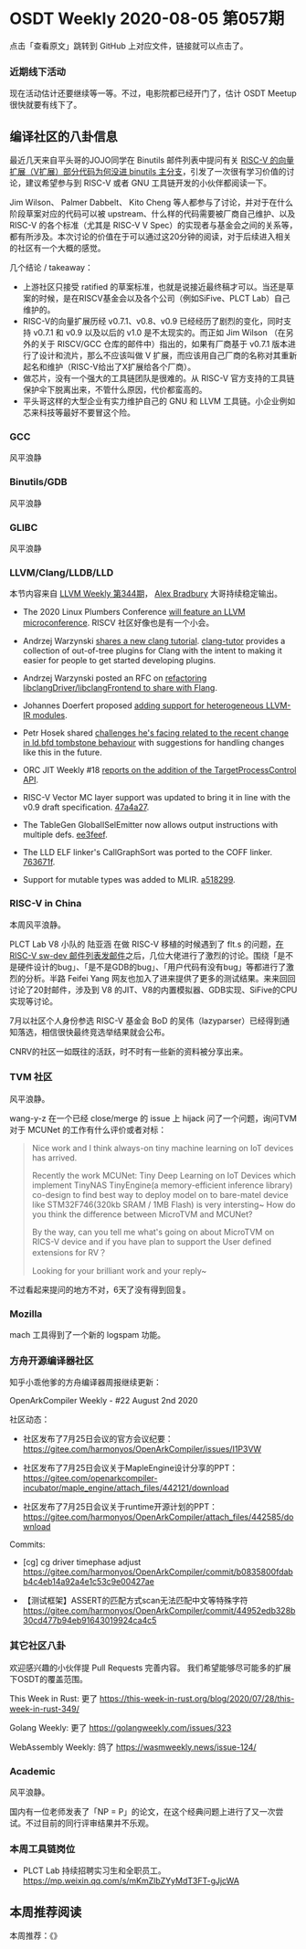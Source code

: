 # OSDT Weekly 2020-08-05 第057期

点击「查看原文」跳转到 GitHub 上对应文件，链接就可以点击了。

### 近期线下活动

现在活动估计还要继续等一等。不过，电影院都已经开门了，估计 OSDT Meetup 很快就要有线下了。

## 编译社区的八卦信息

最近几天来自平头哥的JOJO同学在 Binutils 邮件列表中提问有关 [RISC-V 的向量扩展（V扩展）部分代码为何没进 binutils 主分支](http://sourceware-org.1504.n7.nabble.com/PATCH-RISC-V-Branches-of-vector-extension-are-not-merged-into-binutils-mainline-td641435.html)，引发了一次很有学习价值的讨论，建议希望参与到 RISC-V 或者 GNU 工具链开发的小伙伴都阅读一下。

Jim Wilson、 Palmer Dabbelt、 Kito Cheng 等人都参与了讨论，并对于在什么阶段草案对应的代码可以被 upstream、什么样的代码需要被厂商自己维护、以及 RISC-V 的各个标准（尤其是 RISC-V V Spec）的实现者与基金会之间的关系等，都有所涉及。本次讨论的价值在于可以通过这20分钟的阅读，对于后续进入相关的社区有一个大概的感觉。

几个结论 / takeaway：
- 上游社区只接受 ratified 的草案标准，也就是说接近最终稿才可以。当还是草案的时候，是在RISCV基金会以及各个公司（例如SiFive、PLCT Lab）自己维护的。
- RISC-V的向量扩展历经 v0.7.1、v0.8、v0.9 已经经历了剧烈的变化，同时支持 v0.7.1 和 v0.9 以及以后的 v1.0 是不太现实的。而正如 Jim Wilson （在另外的关于 RISCV/GCC 仓库的邮件中）指出的，如果有厂商基于 v0.7.1 版本进行了设计和流片，那么不应该叫做 V 扩展，而应该用自己厂商的名称对其重新起名和维护（RISC-V给出了X扩展给各个厂商）。
- 做芯片，没有一个强大的工具链团队是很难的。从 RISC-V 官方支持的工具链保护伞下脱离出来，不管什么原因，代价都蛮高的。
- 平头哥这样的大型企业有实力维护自己的 GNU 和 LLVM 工具链。小企业例如芯来科技等最好不要冒这个险。

### GCC

风平浪静

### Binutils/GDB

风平浪静

### GLIBC

风平浪静

### LLVM/Clang/LLDB/LLD

本节内容来自 [LLVM Weekly 第344期](http://llvmweekly.org/issue/344)，
[Alex Bradbury](https://www.linkedin.com/in/alex-bradbury/) 大哥持续稳定输出。

- The 2020 Linux Plumbers Conference [will feature an LLVM microconference](https://www.linuxplumbersconf.org/blog/2020/llvm-microconference-accepted-into-2020-linux-plumbers-conference/).
  RISCV 社区好像也是有一个小会。

* Andrzej Warzynski [shares a new clang tutorial](http://lists.llvm.org/pipermail/llvm-dev/2020-July/143908.html).
  [clang-tutor](https://github.com/banach-space/clang-tutor) provides a collection of out-of-tree plugins for Clang with the intent to making it easier for people to get started developing plugins.

* Andrzej Warzynski posted an RFC on [refactoring libclangDriver/libclangFrontend to share with Flang](http://lists.llvm.org/pipermail/cfe-dev/2020-July/066393.html).

* Johannes Doerfert proposed [adding support for heterogeneous LLVM-IR modules](http://lists.llvm.org/pipermail/llvm-dev/2020-July/143808.html).

* Petr Hosek shared [challenges he's facing related to the recent change in ld.bfd tombstone behaviour](http://lists.llvm.org/pipermail/llvm-dev/2020-July/143920.html) with suggestions for handling changes like this in the future.

* ORC JIT Weekly #18
  [reports on the addition of the TargetProcessControl API](http://lists.llvm.org/pipermail/llvm-dev/2020-July/143804.html).

* RISC-V Vector MC layer support was updated to bring it in line with the v0.9
draft specification.
  [47a4a27](https://reviews.llvm.org/rG47a4a27f472).

* The TableGen GlobalISelEmitter now allows output instructions with multiple defs. [ee3feef](https://reviews.llvm.org/rGee3feef5aaa).

* The LLD ELF linker's CallGraphSort was ported to the COFF linker.
  [763671f](https://reviews.llvm.org/rG763671f387f).

* Support for mutable types was added to MLIR.
  [a518299](https://reviews.llvm.org/rGa51829913db).

### RISC-V in China

本周风平浪静。

PLCT Lab V8 小队的 陆亚涵 在做 RISC-V 移植的时候遇到了 flt.s 的问题，[在 RISC-V sw-dev 邮件列表发邮件](https://groups.google.com/a/groups.riscv.org/d/msg/sw-dev/mfGw77uQYwc/zSJ9VAlLAwAJ)之后，几位大佬进行了激烈的讨论。围绕「是不是硬件设计的bug」、「是不是GDB的bug」、「用户代码有没有bug」等都进行了激烈的分析。半路 Feifei Yang 网友也加入了进来提供了更多的测试结果。来来回回讨论了20封邮件，涉及到 V8 的JIT、V8的内置模拟器、GDB实现、SiFive的CPU实现等讨论。

7月以社区个人身份参选 RISC-V 基金会 BoD 的吴伟（lazyparser）已经得到通知落选，相信很快最终竞选举结果就会公布。

CNRV的社区一如既往的活跃，时不时有一些新的资料被分享出来。

### TVM 社区

风平浪静。

wang-y-z 在一个已经 close/merge 的 issue 上 hijack 问了一个问题，询问TVM对于 MCUNet 的工作有什么评价或者对标：

> Nice work and I think always-on tiny machine learning on IoT devices has arrived.
>
> Recently the work MCUNet: Tiny Deep Learning on IoT Devices which implement TinyNAS TinyEngine(a memory-efficient inference library) co-design to find best way to deploy model on to bare-matel device like STM32F746(320kb SRAM / 1MB Flash) is very intersting~ How do you think the difference between MicroTVM and MCUNet?
>
> By the way, can you tell me what's going on about MicroTVM on RICS-V device and if you have plan to support the User defined extensions for RV？
>
> Looking for your brilliant work and your reply~

不过看起来提问的地方不对，6天了没有得到回复。

### Mozilla

mach 工具得到了一个新的 logspam 功能。

### 方舟开源编译器社区

知乎小乖他爹的方舟编译器周报继续更新：

OpenArkCompiler Weekly - #22 August 2nd 2020

社区动态：
- 社区发布了7月25日会议的官方会议纪要：
  https://gitee.com/harmonyos/OpenArkCompiler/issues/I1P3VW

- 社区发布了7月25日会议关于MapleEngine设计分享的PPT：
  https://gitee.com/openarkcompiler-incubator/maple_engine/attach_files/442121/download

- 社区发布了7月25日会议关于runtime开源计划的PPT：
  https://gitee.com/harmonyos/OpenArkCompiler/attach_files/442585/download

Commits:

- [cg] cg driver timephase adjust
  https://gitee.com/harmonyos/OpenArkCompiler/commit/b0835800fdabb4c4eb14a92a4e1c53c9e00427ae

- 【测试框架】ASSERT的匹配方式scan无法匹配中文等特殊字符
  https://gitee.com/harmonyos/OpenArkCompiler/commit/44952edb328b30cd477b94eb91643019924ca4c5

### 其它社区八卦

欢迎感兴趣的小伙伴提 Pull Requests 完善内容。
我们希望能够尽可能多的扩展下OSDT的覆盖范围。

This Week in Rust: 更了
https://this-week-in-rust.org/blog/2020/07/28/this-week-in-rust-349/

Golang Weekly: 更了
https://golangweekly.com/issues/323

WebAssembly Weekly: 鸽了
https://wasmweekly.news/issue-124/

### Academic

风平浪静。

国内有一位老师发表了「NP = P」的论文，在这个经典问题上进行了又一次尝试。不过目前的同行评审结果并不乐观。

### 本周工具链岗位

- PLCT Lab 持续招聘实习生和全职员工。
  https://mp.weixin.qq.com/s/mKmZlbZYyMdT3FT-gJjcWA

## 本周推荐阅读

本周推荐：《》
